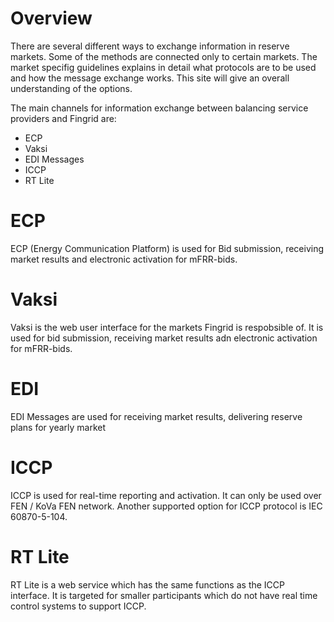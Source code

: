 # Overview
There are several different ways to exchange information in reserve markets. Some of the methods are connected only to certain markets. The market specifig guidelines explains in detail what protocols are to be used and how the message exchange works. This site will give an overall understanding of the options. 

The main channels for information exchange between balancing service providers and Fingrid are:
* ECP
* Vaksi
* EDI Messages
* ICCP
* RT Lite

# ECP
ECP (Energy Communication Platform) is used for Bid submission, receiving market results and electronic activation for mFRR-bids.

# Vaksi
Vaksi is the web user interface for the markets Fingrid is respobsible of. It is used for bid submission, receiving market results adn electronic activation for mFRR-bids. 

# EDI
EDI Messages are used for receiving market results, delivering reserve plans for yearly market

# ICCP
ICCP is used for real-time reporting and activation. It can only be used over FEN / KoVa FEN network. Another supported option for ICCP protocol is IEC 60870-5-104. 

# RT Lite
RT Lite is a web service which has the same functions as the ICCP interface. It is targeted for smaller participants which do not have real time control systems to support ICCP. 
